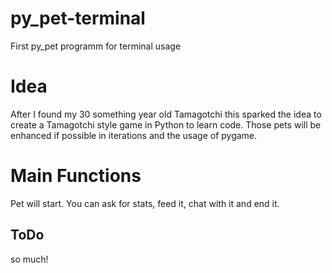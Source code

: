 # py_pet-terminal
First py_pet programm for terminal usage

# Idea
After I found my 30 something year old Tamagotchi this sparked the idea to create a Tamagotchi style game in Python to learn code.
Those pets will be enhanced if possible in iterations and the usage of pygame.

# Main Functions
Pet will start. You can ask for stats, feed it, chat with it and end it.
## ToDo
so much!
